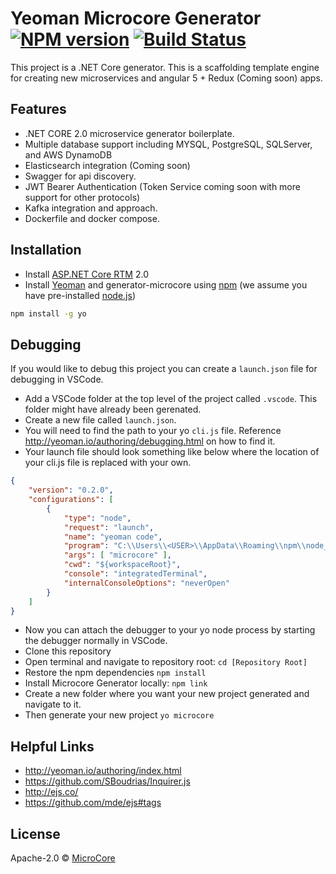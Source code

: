 # Yeoman Microcore Generator [![NPM version][npm-image]][npm-url] [![Build Status][travis-image]][travis-url]

This project is a .NET Core generator. This is a scaffolding template engine for creating new microservices and angular 5 + Redux (Coming soon) apps.

## Features

* .NET CORE 2.0 microservice generator boilerplate. 
* Multiple database support including MYSQL, PostgreSQL, SQLServer, and AWS DynamoDB 
* Elasticsearch integration (Coming soon)
* Swagger for api discovery.
* JWT Bearer Authentication (Token Service coming soon with more support for other protocols)
* Kafka integration and approach.
* Dockerfile and docker compose.

## Installation
* Install [ASP.NET Core RTM](https://www.microsoft.com/net) 2.0
* Install [Yeoman](http://yeoman.io) and generator-microcore using [npm](https://www.npmjs.com/) (we assume you have pre-installed [node.js](https://nodejs.org/))
```bash
npm install -g yo
```

## Debugging

If you would like to debug this project you can create a `launch.json` file for debugging in VSCode.

* Add a VSCode folder at the top level of the project called `.vscode`. This folder might have already been gerenated.
* Create a new file called `launch.json`.
* You will need to find the path to your yo `cli.js` file. Reference http://yeoman.io/authoring/debugging.html on how to find it.
* Your launch file should look something like below where the location of your cli.js file is replaced with your own.
```json
{
    "version": "0.2.0",
    "configurations": [
        {
            "type": "node",
            "request": "launch",
            "name": "yeoman code",
            "program": "C:\\Users\\<USER>\\AppData\\Roaming\\npm\\node_modules\\yo\\lib\\cli.js",
            "args": [ "microcore" ],
            "cwd": "${workspaceRoot}",
            "console": "integratedTerminal",
            "internalConsoleOptions": "neverOpen"
        }
    ]
}
```
* Now you can attach the debugger to your yo node process by starting the debugger normally in VSCode.
* Clone this repository
* Open terminal and navigate to repository root: `cd [Repository Root]`
* Restore the npm dependencies `npm install`
* Install Microcore Generator locally: `npm link` 
* Create a new folder where you want your new project generated and navigate to it.
* Then generate your new project `yo microcore`

## Helpful Links

 * http://yeoman.io/authoring/index.html
 * https://github.com/SBoudrias/Inquirer.js
 * http://ejs.co/
 * https://github.com/mde/ejs#tags

## License

Apache-2.0 © [MicroCore]()


[npm-image]: https://badge.fury.io/js/generator-microcore.svg
[npm-url]: https://npmjs.org/package/generator-microcore
[travis-image]: https://travis-ci.org/bryjshed/generator-microcore.svg?branch=master
[travis-url]: https://travis-ci.org/bryjshed/generator-microcore
[daviddm-image]: https://david-dm.org/generator-microcore.svg?theme=shields.io
[daviddm-url]: https://david-dm.org/generator-microcore

